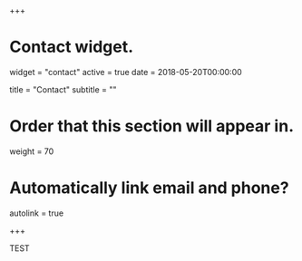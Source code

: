 +++
# Contact widget.
widget = "contact"
active = true
date = 2018-05-20T00:00:00

title = "Contact"
subtitle = ""

# Order that this section will appear in.
weight = 70

# Automatically link email and phone?
autolink = true

+++

TEST
